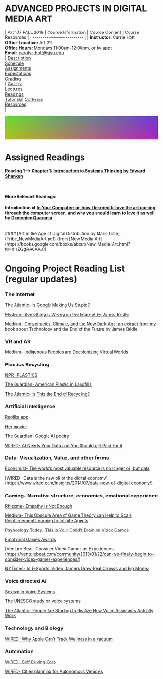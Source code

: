 # **ADVANCED PROJECTS IN DIGITAL MEDIA ART**

|  Art 107 FALL 2019  | Course Information  | Course Content | Course Resources |
| -------------------------- |
| **Instructor:** Carrie Hott <br> **Office Location:** Art 311 <br> **Office Hours:** Mondays 11:00am-12:00pm, or by appt <br> **Email:** carolyn.hott@sjsu.edu <br> | [Description](https://carriehott.github.io/sjsu-art107/#course-description) <br>  [Schedule](https://carriehott.github.io/sjsu-art107/schedule) <br> [Assignments](https://carriehott.github.io/sjsu-art107/assignments)<br>  [Expectations](https://carriehott.github.io/sjsu-art107/#course-expectations) <br>[Grading](https://carriehott.github.io/sjsu-art107/grading)<br>| [Gallery](https://carriehott.github.io/sjsu-art107/critiques)<br> [Lectures](https://carriehott.github.io/sjsu-art107/lectures)<br> [Readings](https://carriehott.github.io/sjsu-art107/readings) <br> [Tutorials](https://carriehott.github.io/sjsu-art107/tutorials)| [Software](https://carriehott.github.io/sjsu-art107/programs) <br> [Resources](https://carriehott.github.io/sjsu-art107/resources) <br>|


![DIGITAL MEDIA ART](gradient_2.jpg)

# Assigned Readings

#### Reading 1--> [Chapter 1: Introduction to Systems Thinking by Edward Shanken](Shanken_IntroToSystemsThinking.pdf)
<br>

**More Relevant Readings:**
#### Introduction of [In Your Computer: or, how I learned to love the art coming through the computer screen, and why you should learn to love it as well](Domenico_Quaranta_In_Your_Computer_Link_Editions_2011.pdf) by [Domenico Quaranta](http://domenicoquaranta.com/shows.html)
<br>
#### [Art in the Age of Digital Distribution by Mark Tribe](Tribe_NewMediaArt.pdf) (from [New Media Art](https://books.google.com/books/about/New_Media_Art.html?id=8IaZQgAACAAJ))

# Ongoing Project Reading List (regular updates)

### The Internet

[The Atlantic- Is Google Making Us Stupid?](https://www.theatlantic.com/magazine/archive/2008/07/is-google-making-us-stupid/306868/)

[Medium- Something is Wrong on the Internet by James Bridle](https://medium.com/@jamesbridle/something-is-wrong-on-the-internet-c39c471271d2)

[Medium- Conspiracies, Climate, and the New Dark Age: an extract from my book about Technology and the End of the Future by James Bridle](https://medium.com/@jamesbridle/conspiracies-climate-and-the-new-dark-age-an-extract-from-my-book-about-technology-and-the-end-2ffeef08ff29)


### VR and AR
[Medium- Indigenous Peoples are Decolonizing Virtual Worlds](https://medium.com/s/story/indigenous-peoples-are-decolonizing-virtual-worlds-fbe2d8f933de)

### Plastics Recycling

[NPR- PLASTICS](https://apps.npr.org/plastics-recycling/)

[The Guardian- American Plastic in Landfills](https://www.theguardian.com/us-news/2019/jun/21/us-plastic-recycling-landfills)

[The Atlantic- Is This the End of Recycling?](https://www.theatlantic.com/technology/archive/2019/03/china-has-stopped-accepting-our-trash/584131/)

### Artificial Intelligence

[Replika app](https://replika.ai/)

[Her movie:](https://www.imdb.com/title/tt1798709/)

[The Guardian- Google AI poetry](https://www.theguardian.com/technology/2016/may/17/googles-ai-write-poetry-stark-dramatic-vogons)

[WIRED- AI Needs Your Data and You Should get Paid For it](https://www.wired.com/story/ai-needs-data-you-should-get-paid/)

### Data- Visualization, Value, and other forms

[Economist- The world’s most valuable resource is no longer oil, but data](https://www.economist.com/leaders/2017/05/06/the-worlds-most-valuable-resource-is-no-longer-oil-but-data)

[WIRED- Data is the new oil of the digital economy]
(https://www.wired.com/insights/2014/07/data-new-oil-digital-economy/)

### Gaming- Narrative structure, economies, emotional experience

[Rhizome- Empathy is Not Enough](https://rhizome.org/editorial/2019/mar/27/empathy-is-not-enough-part-1/)

[Medium- This Obscure Area of Game Theory can Help to Scale Reinforcement Learning to Infinite Agents](https://towardsdatascience.com/this-obscure-area-of-game-theory-can-help-to-scale-reinforcement-learning-to-infinite-agents-5c80b107f8c6)

[Psyhcology Today- This is Your Child’s Brain on Video Games](https://www.psychologytoday.com/us/blog/mental-wealth/201609/is-your-childs-brain-video-games)

[Emotional Games Awards](http://www.emotionalgamesawards.com/)

[Venture Beat- Consider Video Games as Experiences] 
(https://venturebeat.com/community/2013/01/22/can-we-finally-begin-to-consider-video-games-experiences/)

[NYTimes- In E-Sports, Video Gamers Draw Real Crowds and Big Money](https://www.nytimes.com/2014/08/31/technology/esports-explosion-brings-opportunity-riches-for-video-gamers.html)

### Voice directed AI

[Sexism in Voice Systems](https://www.vox.com/future-perfect/2019/6/12/18660353/siri-alexa-sexism-voice-assistants-un-study)

[The UNESCO study on voice systems](https://unesdoc.unesco.org/ark:/48223/pf0000367416.page=1)

[The Atlantic- People Are Starting to Realize How Voice Assistants Actually Work](https://www.theatlantic.com/technology/archive/2019/08/facebook-paid-contractors-listen-messenger-audio/596143/)


### Technology and Biology

[WIRED- Why Apple Can’t Track Wellness in a vacuum](https://www.wired.com/story/apple-screen-time/)

### Automation

[WIRED- Self Driving Cars](https://www.wired.com/story/future-of-transportation-self-driving-cars-reality-check/)

[WIRED- Cities planning for Autonomous Vehicles](https://www.wired.com/story/cities-trying-again-plan-autonomous-vehicles/)
